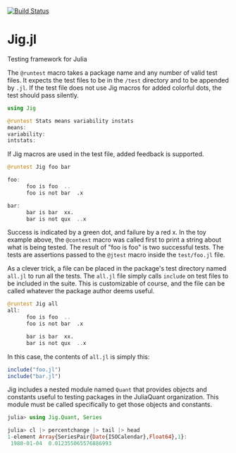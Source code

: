 [![Build Status](https://travis-ci.org/milktrader/Jig.jl.png)](https://travis-ci.org/milktrader/Jig.jl)

Jig.jl
======

Testing framework for Julia

The `@runtest` macro takes a package name and any number of valid test files. It expects the 
test files to be in the `/test` directory and to be appended by `.jl`. If the test file does
not use Jig macros for added colorful dots, the test should pass silently.

````julia
using Jig

@runtest Stats means variability instats
means:
variability:
intstats:
````

If Jig macros are used in the test file, added feedback is supported.

````julia
@runtest Jig foo bar

foo:
      foo is foo  ..
      foo is not bar  .x

bar:
      bar is bar  xx.
      bar is not qux  ..x
````
Success is indicated by a green dot, and failure by a red x. In the toy example above, the
`@context` macro was called first to print a string about what is being tested. The result
of "foo is foo" is two successful tests. The tests are assertions passed to the `@jtest` macro
inside the `test/foo.jl` file. 

As a clever trick, a file can be placed in the package's test directory named `all.jl` to run all the 
tests. The `all.jl` file simply calls `include` on test files to be included in the suite. This is
customizable of course, and the file can be called whatever the package author deems useful.

````julia
@runtest Jig all
all:
      foo is foo  ..
      foo is not bar  .x

      bar is bar  xx.
      bar is not qux  ..x
````

In this case, the contents of `all.jl` is simply this:

````julia
include("foo.jl")
include("bar.jl")
````

Jig includes a nested module named `Quant` that provides objects and constants useful to testing packages
in the JuliaQuant organization. This module must be called specifically to get those objects and constants.

````julia
julia> using Jig.Quant, Series

julia> cl |> percentchange |> tail |> head
1-element Array{SeriesPair{Date{ISOCalendar},Float64},1}:
 1980-01-04  0.012355065576886993
````
